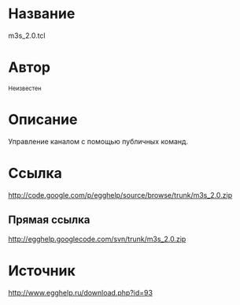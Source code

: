 # Название #
m3s\_2.0.tcl


# Автор #
<sup>Неизвестен</sup>


# Описание #
Управление каналом с помощью публичных команд.


# Ссылка #
http://code.google.com/p/egghelp/source/browse/trunk/m3s_2.0.zip

## Прямая ссылка ##
http://egghelp.googlecode.com/svn/trunk/m3s_2.0.zip


# Источник #
http://www.egghelp.ru/download.php?id=93
